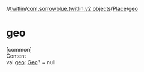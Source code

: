 //[twitlin](../../index.md)/[com.sorrowblue.twitlin.v2.objects](../index.md)/[Place](index.md)/[geo](geo.md)



# geo  
[common]  
Content  
val [geo](geo.md): [Geo](../-geo/index.md)? = null  



